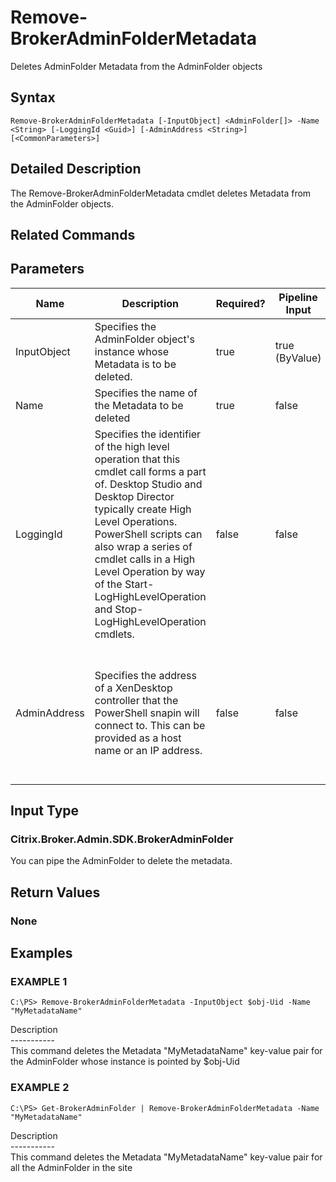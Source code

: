 ﻿# Remove-BrokerAdminFolderMetadata

   Deletes AdminFolder Metadata from the AdminFolder objects

## Syntax
```
Remove-BrokerAdminFolderMetadata [-InputObject] <AdminFolder[]> -Name <String> [-LoggingId <Guid>] [-AdminAddress <String>] [<CommonParameters>]
```

## Detailed Description
   The Remove-BrokerAdminFolderMetadata cmdlet deletes Metadata from the AdminFolder objects.

## Related Commands
## Parameters

| Name   | Description | Required? | Pipeline Input | Default Value |
| --- | --- | --- | --- | --- |
| InputObject | Specifies the AdminFolder object's instance whose Metadata is to be deleted. | true | true (ByValue) |  |
| Name | Specifies the name of the Metadata to be deleted | true | false |  |
| LoggingId | Specifies the identifier of the high level operation that this cmdlet call forms a part of. Desktop Studio and Desktop Director typically create High Level Operations. PowerShell scripts can also wrap a series of cmdlet calls in a High Level Operation by way of the Start-LogHighLevelOperation and Stop-LogHighLevelOperation cmdlets. | false | false |  |
| AdminAddress | Specifies the address of a XenDesktop controller that the PowerShell snapin will connect to. This can be provided as a host name or an IP address. | false | false | Localhost. Once a value is provided by any cmdlet, this value will become the default. |

## Input Type
### Citrix.Broker.Admin.SDK.BrokerAdminFolder
   You can pipe the AdminFolder to delete the metadata.
## Return Values
### None
   
## Examples

### EXAMPLE 1
```
C:\PS> Remove-BrokerAdminFolderMetadata -InputObject $obj-Uid -Name "MyMetadataName"
```
   Description<br>-----------<br>This command deletes the Metadata "MyMetadataName" key-value pair for the AdminFolder whose instance is pointed by $obj-Uid
### EXAMPLE 2
```
C:\PS> Get-BrokerAdminFolder | Remove-BrokerAdminFolderMetadata -Name "MyMetadataName"
```
   Description<br>-----------<br>This command deletes the Metadata "MyMetadataName" key-value pair for all the AdminFolder in the site
